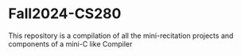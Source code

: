# Fall2024-CS280
This repository is a compilation of all the mini-recitation projects and components of a mini-C like Compiler
